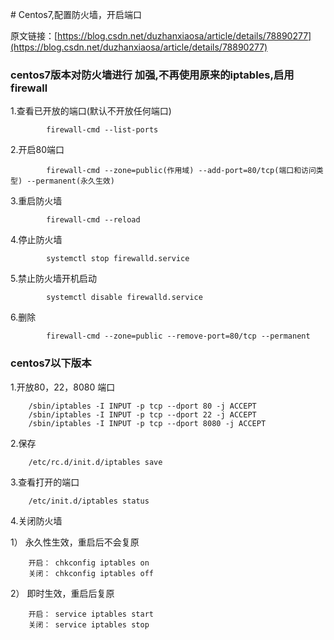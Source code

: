 ﻿﻿﻿﻿# Centos7,配置防火墙，开启端口原文链接：[https://blog.csdn.net/duzhanxiaosa/article/details/78890277](https://blog.csdn.net/duzhanxiaosa/article/details/78890277)### centos7版本对防火墙进行 加强,不再使用原来的iptables,启用firewall1.查看已开放的端口(默认不开放任何端口)```        firewall-cmd --list-ports```2.开启80端口```        firewall-cmd --zone=public(作用域) --add-port=80/tcp(端口和访问类型) --permanent(永久生效)```3.重启防火墙```        firewall-cmd --reload```4.停止防火墙```        systemctl stop firewalld.service```5.禁止防火墙开机启动```        systemctl disable firewalld.service```6.删除```        firewall-cmd --zone=public --remove-port=80/tcp --permanent```### centos7以下版本1.开放80，22，8080 端口```    /sbin/iptables -I INPUT -p tcp --dport 80 -j ACCEPT    /sbin/iptables -I INPUT -p tcp --dport 22 -j ACCEPT    /sbin/iptables -I INPUT -p tcp --dport 8080 -j ACCEPT```2.保存```    /etc/rc.d/init.d/iptables save```3.查看打开的端口```    /etc/init.d/iptables status```4.关闭防火墙 1） 永久性生效，重启后不会复原```    开启： chkconfig iptables on    关闭： chkconfig iptables off```2） 即时生效，重启后复原```    开启： service iptables start    关闭： service iptables stop```